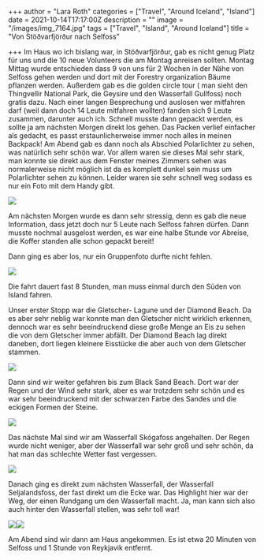 +++
author = "Lara Roth"
categories = ["Travel", "Around Iceland", "Island"]
date = 2021-10-14T17:17:00Z
description = ""
image = "/images/img_7164.jpg"
tags = ["Travel", "Island", "Around Iceland"]
title = "Von Stöðvarfjörður nach Selfoss"

+++
Im Haus wo ich bislang war, in Stöðvarfjörður, gab es nicht genug Platz für uns und die 10 neue Volunteers die am Montag anreisen sollten. Montag Mittag wurde entschieden dass 9 von uns für 2 Wochen in der Nähe von Selfoss gehen werden und dort mit der Forestry organization Bäume pflanzen werden. Außerdem gab es die golden circle tour ( man sieht den Thingvellir National Park, die Geysire und den Wasserfall Gullfoss) noch gratis dazu. Nach einer langen Besprechung und auslosen wer mitfahren darf (weil dann doch 14 Leute mitfahren wollten) fanden sich 9 Leute zusammen, darunter auch ich. Schnell musste dann gepackt werden, es sollte ja am nächsten Morgen direkt los gehen. Das Packen verlief einfacher als gedacht, es passt erstaunlicherweise immer noch alles in meinen Backpack! Am Abend gab es dann noch als Abschied Polarlichter zu sehen, was natürlich sehr schön war. Vor allem waren sie dieses Mal sehr stark, man konnte sie direkt aus dem Fenster meines Zimmers sehen was normalerweise nicht möglich ist da es komplett dunkel sein muss um Polarlichter sehen zu können. Leider waren sie sehr schnell weg sodass es nur ein Foto mit dem Handy gibt.

![](/images/polarlichter.jpg)

Am nächsten Morgen wurde es dann sehr stressig, denn es gab die neue Information, dass jetzt doch nur 5 Leute nach Selfoss fahren dürfen. Dann musste nochmal ausgelost werden, es war eine halbe Stunde vor Abreise, die Koffer standen alle schon gepackt bereit!

Dann ging es aber los, nur ein Gruppenfoto durfte nicht fehlen.

![](/images/gruppenfoto_2.jpg)

Die fahrt dauert fast 8 Stunden, man muss einmal durch den Süden von Island fahren.

Unser erster Stopp war die Gletscher- Lagune und der Diamond Beach. Da es aber sehr neblig war konnte man den Gletscher nicht wirklich erkennen, dennoch war es sehr beeindruckend diese große Menge an Eis zu sehen die von dem Gletscher immer abfällt. Der Diamond Beach lag direkt daneben, dort liegen kleinere Eisstücke die aber auch von dem Gletscher stammen.

![](/images/gletscher.jpg)

Dann sind wir weiter gefahren bis zum Black Sand Beach. Dort war der Regen und der Wind sehr stark, aber es war trotzdem sehr schön und es war sehr beeindruckend mit der schwarzen Farbe des Sandes und die eckigen Formen der Steine.

![](/images/img_6986.jpg)

Das nächste Mal sind wir am Wasserfall Skógafoss angehalten. Der Regen wurde nicht weniger, aber der Wasserfall war sehr groß und sehr schön, da hat man das schlechte Wetter fast vergessen.

![](/images/img_6994.jpg)

Danach ging es direkt zum nächsten Wasserfall, der Wasserfall Seljalandsfoss, der fast direkt um die Ecke war. Das Highlight hier war der Weg, der einen Rundgang um den Wasserfall macht. Ja, man kann sich also auch hinter den Wasserfall stellen, was sehr toll war! 

![](/images/img_7041.jpg)![](/images/img_7031.jpg)

Am Abend sind wir dann am Haus angekommen. Es ist etwa 20 Minuten von Selfoss und 1 Stunde von Reykjavik entfernt.